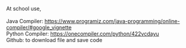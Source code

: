 At school use, <br> <br>
Java Compiler: https://www.programiz.com/java-programming/online-compiler/#google_vignette <br>
Python Compiler: https://onecompiler.com/python/422vcdayu <br>
Github: to download file and save code
